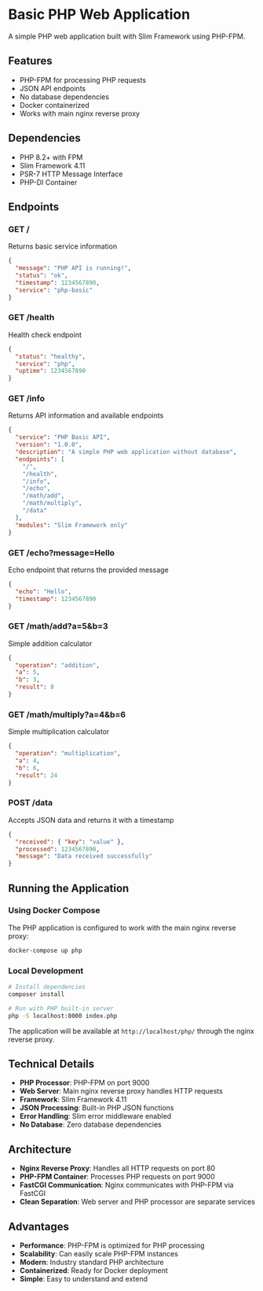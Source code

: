 # Basic PHP Web Application

A simple PHP web application built with Slim Framework using PHP-FPM.

## Features

- PHP-FPM for processing PHP requests
- JSON API endpoints
- No database dependencies
- Docker containerized
- Works with main nginx reverse proxy

## Dependencies

- PHP 8.2+ with FPM
- Slim Framework 4.11
- PSR-7 HTTP Message Interface
- PHP-DI Container

## Endpoints

### GET /

Returns basic service information

```json
{
  "message": "PHP API is running!",
  "status": "ok",
  "timestamp": 1234567890,
  "service": "php-basic"
}
```

### GET /health

Health check endpoint

```json
{
  "status": "healthy",
  "service": "php",
  "uptime": 1234567890
}
```

### GET /info

Returns API information and available endpoints

```json
{
  "service": "PHP Basic API",
  "version": "1.0.0",
  "description": "A simple PHP web application without database",
  "endpoints": [
    "/",
    "/health",
    "/info",
    "/echo",
    "/math/add",
    "/math/multiply",
    "/data"
  ],
  "modules": "Slim Framework only"
}
```

### GET /echo?message=Hello

Echo endpoint that returns the provided message

```json
{
  "echo": "Hello",
  "timestamp": 1234567890
}
```

### GET /math/add?a=5&b=3

Simple addition calculator

```json
{
  "operation": "addition",
  "a": 5,
  "b": 3,
  "result": 8
}
```

### GET /math/multiply?a=4&b=6

Simple multiplication calculator

```json
{
  "operation": "multiplication",
  "a": 4,
  "b": 6,
  "result": 24
}
```

### POST /data

Accepts JSON data and returns it with a timestamp

```json
{
  "received": { "key": "value" },
  "processed": 1234567890,
  "message": "Data received successfully"
}
```

## Running the Application

### Using Docker Compose

The PHP application is configured to work with the main nginx reverse proxy:

```bash
docker-compose up php
```

### Local Development

```bash
# Install dependencies
composer install

# Run with PHP built-in server
php -S localhost:8000 index.php
```

The application will be available at `http://localhost/php/` through the nginx reverse proxy.

## Technical Details

- **PHP Processor**: PHP-FPM on port 9000
- **Web Server**: Main nginx reverse proxy handles HTTP requests
- **Framework**: Slim Framework 4.11
- **JSON Processing**: Built-in PHP JSON functions
- **Error Handling**: Slim error middleware enabled
- **No Database**: Zero database dependencies

## Architecture

- **Nginx Reverse Proxy**: Handles all HTTP requests on port 80
- **PHP-FPM Container**: Processes PHP requests on port 9000
- **FastCGI Communication**: Nginx communicates with PHP-FPM via FastCGI
- **Clean Separation**: Web server and PHP processor are separate services

## Advantages

- **Performance**: PHP-FPM is optimized for PHP processing
- **Scalability**: Can easily scale PHP-FPM instances
- **Modern**: Industry standard PHP architecture
- **Containerized**: Ready for Docker deployment
- **Simple**: Easy to understand and extend
